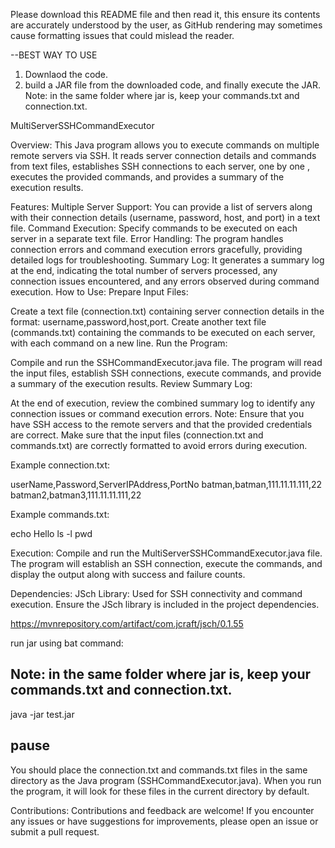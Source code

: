 
Please download this README file and then read it, this ensure its contents are accurately understood by the user, as GitHub rendering may sometimes cause formatting issues that could mislead the reader.

--BEST WAY TO USE

1) Downlaod the code.
2) build a JAR file from the downloaded code, and finally execute the JAR.
Note: in the same folder where jar is, keep your commands.txt and connection.txt.

MultiServerSSHCommandExecutor


Overview:
This Java program allows you to execute commands on multiple remote servers via SSH. It reads server connection details and commands from text files, establishes SSH connections to each server, one by one , executes the provided commands, and provides a summary of the execution results.

Features:
Multiple Server Support: You can provide a list of servers along with their connection details (username, password, host, and port) in a text file.
Command Execution: Specify commands to be executed on each server in a separate text file.
Error Handling: The program handles connection errors and command execution errors gracefully, providing detailed logs for troubleshooting.
Summary Log: It generates a summary log at the end, indicating the total number of servers processed, any connection issues encountered, and any errors observed during command execution.
How to Use:
Prepare Input Files:

Create a text file (connection.txt) containing server connection details in the format: username,password,host,port.
Create another text file (commands.txt) containing the commands to be executed on each server, with each command on a new line.
Run the Program:

Compile and run the SSHCommandExecutor.java file.
The program will read the input files, establish SSH connections, execute commands, and provide a summary of the execution results.
Review Summary Log:

At the end of execution, review the combined summary log to identify any connection issues or command execution errors.
Note:
Ensure that you have SSH access to the remote servers and that the provided credentials are correct.
Make sure that the input files (connection.txt and commands.txt) are correctly formatted to avoid errors during execution.

Example connection.txt:

userName,Password,ServerIPAddress,PortNo
batman,batman,111.11.11.111,22
batman2,batman3,111.11.11.111,22
 
Example commands.txt:

echo Hello
ls -l
pwd


Execution: Compile and run the MultiServerSSHCommandExecutor.java file. The program will establish an SSH connection, execute the commands, and display the output along with success and failure counts.

Dependencies:
JSch Library: Used for SSH connectivity and command execution. Ensure the JSch library is included in the project dependencies.

https://mvnrepository.com/artifact/com.jcraft/jsch/0.1.55



run jar using bat command:

Note: in the same folder where jar is, keep your commands.txt and connection.txt.
----------------------
java -jar test.jar

pause
---------------------

You should place the connection.txt and commands.txt files in the same directory as the Java program (SSHCommandExecutor.java). When you run the program, it will look for these files in the current directory by default. 

Contributions:
Contributions and feedback are welcome! If you encounter any issues or have suggestions for improvements, please open an issue or submit a pull request.
